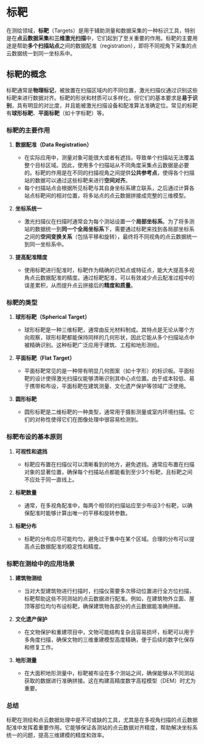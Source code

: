 # 标靶

在测绘领域，**标靶**（Targets）是用于辅助测量和数据采集的一种标识工具，特别是在**点云数据采集**和**三维激光扫描**中，它们起到了至关重要的作用。标靶的主要用途是帮助**多个扫描站点**之间的数据配准（registration），即将不同视角下采集的点云数据统一到同一坐标系中。

## 标靶的概念

标靶通常是**物理标记**，被放置在扫描区域内的不同位置，激光扫描仪通过识别这些标靶来进行数据对齐。标靶的形状和材质可以多样化，但它们的基本要求是**易于识别**，具有明显的对比度，并且能被激光扫描设备和配准算法准确定位。常见的标靶有**球形标靶**、**平面标靶**（如十字标靶）等。

### 标靶的主要作用

1. **数据配准（Data Registration）**
   - 在实际应用中，测量对象可能很大或者有遮挡，导致单个扫描站无法覆盖整个目标区域。因此，使用多个扫描站从不同角度采集点云数据是必要的。标靶的作用是在不同的扫描视角之间提供**公共参考点**，使得各个扫描站的数据可以通过这些标靶来进行**空间对齐**。
   - 每个扫描站点会根据所见标靶与其自身坐标系建立联系，之后通过计算各站点标靶间的相对位置，将多站点的点云数据拼接成完整的三维模型。

2. **坐标系统一**
   - 激光扫描仪在扫描时通常会为每个测站设置一个**局部坐标系**。为了将多测站的数据统一到**同一个全局坐标系**下，需要通过标靶来找到各局部坐标系之间的**空间变换关系**（包括平移和旋转），最终将不同视角的点云数据统一到同一坐标系中。

3. **提高配准精度**
   - 使用标靶进行配准时，标靶作为精确的已知点或特征点，能大大提高多视角点云数据配准的精度。通过标靶配准，可以有效减少点云配准过程中的误差累积，从而提升点云拼接后的**精度和质量**。

### 标靶的类型

1. **球形标靶（Spherical Target）**
   - 球形标靶是一种三维标靶，通常由反光材料制成。其特点是无论从哪个方向观察，球形标靶都能保持同样的几何形状，因此它能从多个扫描站点中被精确识别。这种标靶广泛应用于建筑、工程和地形测绘。

2. **平面标靶（Flat Target）**
   - 平面标靶常见的是一种带有明显几何图案（如十字形）的标识板。平面标靶的设计使得激光扫描仪能够清晰识别其中心点位置。由于成本较低、易于携带和布设，平面标靶在建筑测量、文化遗产保护等领域广泛使用。

3. **圆形标靶**
   - 圆形标靶是二维标靶的一种类型，通常用于摄影测量或室内环境扫描。它们的对称性使得它们在图像处理中很容易检测到。

### 标靶布设的基本原则

1. **可视性和遮挡**
   - 标靶应布置在扫描仪可以清晰看到的地方，避免遮挡。通常应布置在扫描对象的显著位置，确保每个扫描站点都能看到至少3个标靶，且标靶之间不应处于同一直线上。

2. **标靶数量**
   - 通常，在多视角配准中，每两个相邻的扫描站应至少布设3个标靶，以确保配准时能够计算出唯一的平移和旋转参数。

3. **标靶分布**
   - 标靶的分布应尽可能均匀，避免过于集中在某个区域。合理的分布可以提高点云数据配准的稳定性和精度。

### 标靶在测绘中的应用场景

1. **建筑物测绘**
   - 当对大型建筑物进行扫描时，扫描仪需要多次移动位置进行全方位扫描，标靶帮助这些不同测站的点云数据进行配准。例如，在建筑物外立面、屋顶等部位均匀布设标靶，确保建筑物各部分的点云数据能准确拼接。

2. **文化遗产保护**
   - 在文物保护和重建项目中，文物可能结构复杂且容易损坏，标靶可以用于多角度扫描，确保文物的三维重建模型高度精确，便于后续的数字化保存和修复工作。

3. **地形测量**
   - 在大面积地形测量中，标靶被布设在多个测站之间，确保能够从不同测站获取的数据进行准确拼接。这在构建高精度数字高程模型（DEM）时尤为重要。

### 总结

标靶在测绘和点云数据处理中是不可或缺的工具，尤其是在多视角扫描的点云数据配准中发挥着重要作用。它能够保证各测站的点云数据对齐精度，帮助解决坐标系统一的问题，提高三维建模的精度和效率。
